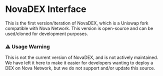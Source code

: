 # NovaDEX Interface

This is the first version/iteration of NovaDEX, which is a Uniswap fork compatible with Nova Network. This version is open-source and can be used/cloned for development purposes.

### ⚠ Usage Warning

This is not the current version of NovaDEX, and is not actively maintained. We have left it here to make it easier for developers wanting to deploy a DEX on Nova Network, but we do not support and/or update this source.
